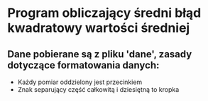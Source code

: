 # Program obliczający średni błąd kwadratowy wartości średniej
## Dane pobierane są z pliku 'dane', zasady dotyczące formatowania danych:
- Każdy pomiar oddzielony jest przecinkiem
- Znak separujący część całkowitą i dziesiętną to kropka